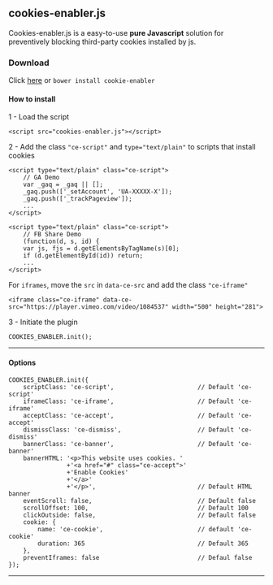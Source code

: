 
cookies-enabler.js
----------------------

Cookies-enabler.js is a easy-to-use **pure Javascript** solution for preventively blocking third-party cookies installed by js.

### Download
Click [here] or ```bower install cookie-enabler```

####  How to install

 1 - Load the script

```
<script src="cookies-enabler.js"></script>
```
2 - Add the class ```"ce-script"``` and ```type="text/plain"``` to scripts that install cookies

```
<script type="text/plain" class="ce-script">
    // GA Demo
    var _gaq = _gaq || [];
    _gaq.push(['_setAccount', 'UA-XXXXX-X']);
    _gaq.push(['_trackPageview']);
    ...
</script>

<script type="text/plain" class="ce-script">
    // FB Share Demo
    (function(d, s, id) {
    var js, fjs = d.getElementsByTagName(s)[0];
    if (d.getElementById(id)) return;
    ...
</script>
```

For ```iframes```, move the ```src``` in ```data-ce-src``` and add the class ```"ce-iframe"```
```
<iframe class="ce-iframe" data-ce-src="https://player.vimeo.com/video/1084537" width="500" height="281">
```

3 - Initiate the plugin

```
COOKIES_ENABLER.init();
```




--------

####  Options

```
COOKIES_ENABLER.init({
    scriptClass: 'ce-script',                       // Default 'ce-script'
    iframeClass: 'ce-iframe',                       // Default 'ce-iframe'
    acceptClass: 'ce-accept',                       // Default 'ce-accept'
    dismissClass: 'ce-dismiss',                     // Default 'ce-dismiss'
    bannerClass: 'ce-banner',                       // Default 'ce-banner'
    bannerHTML: '<p>This website uses cookies. '
                +'<a href="#" class="ce-accept">'
                +'Enable Cookies'
                +'</a>'
                +'</p>',                            // Default HTML banner
    eventScroll: false,                             // Default false
    scrollOffset: 100,                              // Default 100
    clickOutside: false,                            // Default false
    cookie: {
        name: 'ce-cookie',                          // default 'ce-cookie'
        duration: 365                               // Default 365
    },
    preventIframes: false                           // Defaul false
});
```


----------

[here]:https://github.com/nicholasruggeri/cookies-enabler/archive/master.zip
